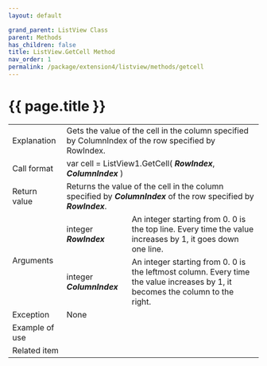 ```yaml
---
layout: default

grand_parent: ListView Class
parent: Methods
has_children: false
title: ListView.GetCell Method
nav_order: 1
permalink: /package/extension4/listview/methods/getcell
---
```

# {{ page.title }}

<table>
  <tr>
    <td>Explanation</td>
    <td colspan="2">Gets the value of the cell in the column specified by ColumnIndex of the row specified by RowIndex.</td>
  </tr>
  <tr>
    <td>Call format</td>
    <td colspan="2">var cell = ListView1.GetCell( <b><i>RowIndex</i></b>, <b><i>ColumnIndex</i></b> )</td>
  </tr>
  <tr>
    <td>Return value</td>
    <td colspan="2">Returns the value of the cell in the column specified by <b><i>ColumnIndex</i></b> of the row specified by <b><i>RowIndex</i></b>.</td>
  </tr>  
  <tr>
    <td rowspan="2">Arguments</td>
    <td>integer <b><i>RowIndex</i></b></td>
    <td>An integer starting from 0. 0 is the top line. Every time the value increases by 1, it goes down one line.</td>
  </tr>
  <tr>
    <td>integer <b><i>ColumnIndex</i></b></td>
    <td>An integer starting from 0. 0 is the leftmost column. Every time the value increases by 1, it becomes the column to the right.</td>
  </tr>
  <tr>
    <td>Exception</td>
    <td colspan="2">None</td>
  </tr>
  <tr>
    <td>Example of use</td>
    <td colspan="2"><code><pre>
    </pre></code></td>
  </tr>
  <tr>
    <td>Related item</td>
    <td colspan="2"></td>
  </tr>
</table>